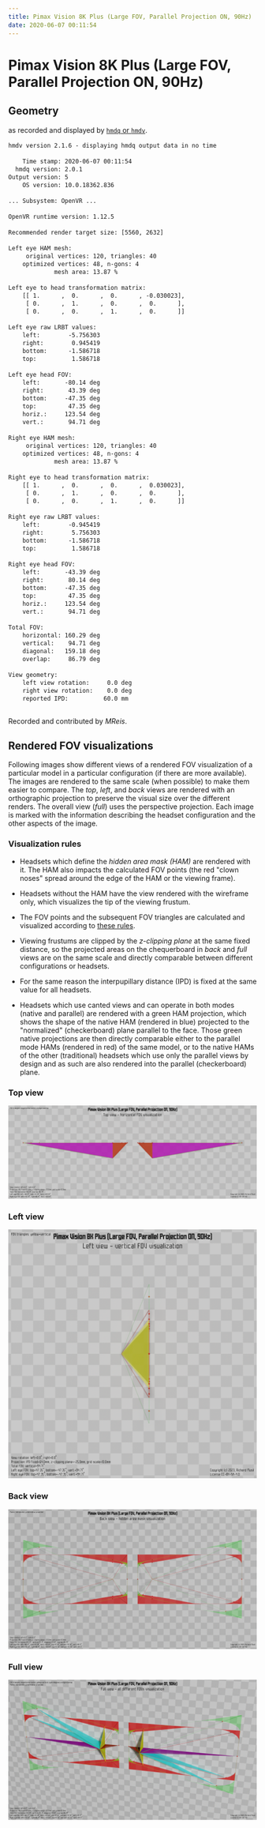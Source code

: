 ```yaml
---
title: Pimax Vision 8K Plus (Large FOV, Parallel Projection ON, 90Hz)
date: 2020-06-07 00:11:54
---
```

# Pimax Vision 8K Plus (Large FOV, Parallel Projection ON, 90Hz)

## Geometry

as recorded and displayed by [`hmdq` or `hmdv`](https://github.com/risa2000/hmdq).
```
hmdv version 2.1.6 - displaying hmdq output data in no time

    Time stamp: 2020-06-07 00:11:54
  hmdq version: 2.0.1
Output version: 5
    OS version: 10.0.18362.836

... Subsystem: OpenVR ...

OpenVR runtime version: 1.12.5

Recommended render target size: [5560, 2632]

Left eye HAM mesh:
     original vertices: 120, triangles: 40
    optimized vertices: 48, n-gons: 4
             mesh area: 13.87 %

Left eye to head transformation matrix:
    [[ 1.      ,  0.      ,  0.      , -0.030023],
     [ 0.      ,  1.      ,  0.      ,  0.      ],
     [ 0.      ,  0.      ,  1.      ,  0.      ]]

Left eye raw LRBT values:
    left:        -5.756303
    right:        0.945419
    bottom:      -1.586718
    top:          1.586718

Left eye head FOV:
    left:       -80.14 deg
    right:       43.39 deg
    bottom:     -47.35 deg
    top:         47.35 deg
    horiz.:     123.54 deg
    vert.:       94.71 deg

Right eye HAM mesh:
     original vertices: 120, triangles: 40
    optimized vertices: 48, n-gons: 4
             mesh area: 13.87 %

Right eye to head transformation matrix:
    [[ 1.      ,  0.      ,  0.      ,  0.030023],
     [ 0.      ,  1.      ,  0.      ,  0.      ],
     [ 0.      ,  0.      ,  1.      ,  0.      ]]

Right eye raw LRBT values:
    left:        -0.945419
    right:        5.756303
    bottom:      -1.586718
    top:          1.586718

Right eye head FOV:
    left:       -43.39 deg
    right:       80.14 deg
    bottom:     -47.35 deg
    top:         47.35 deg
    horiz.:     123.54 deg
    vert.:       94.71 deg

Total FOV:
    horizontal: 160.29 deg
    vertical:    94.71 deg
    diagonal:   159.18 deg
    overlap:     86.79 deg

View geometry:
    left view rotation:     0.0 deg
    right view rotation:    0.0 deg
    reported IPD:          60.0 mm


```
Recorded and contributed by _MReis_.

## Rendered FOV visualizations

Following images show different views of a rendered FOV visualization of a
particular model in a particular configuration (if there are more available).
The images are rendered to the same scale (when possible) to make them easier
to compare. The _top_, _left_, and _back_ views are rendered with an
orthographic projection to preserve the visual size over the different renders.
The overall view (_full_) uses the perspective projection. Each image is marked
with the information describing the headset configuration and the other aspects
of the image.

### Visualization rules

* Headsets which define the _hidden area mask (HAM)_ are rendered with it. The
  HAM also impacts the calculated FOV points (the red "clown noses" spread
  around the edge of the HAM or the viewing frame).

* Headsets without the HAM have the view rendered with the wireframe only, which
  visualizes the tip of the viewing frustum.

* The FOV points and the subsequent FOV triangles are calculated and visualized
  according to [these
  rules](https://risa2000.github.io/vrdocs/docs/hmd_fov_calculation).

* Viewing frustums are clipped by the _z-clipping plane_ at the same fixed
  distance, so the projected areas on the chequerboard in _back_ and _full_
  views are on the same scale and directly comparable between different
  configurations or headsets.

* For the same reason the interpupillary distance (IPD) is fixed at the same
  value for all headsets.

* Headsets which use canted views and can operate in both modes (native and
  parallel) are rendered with a green HAM projection, which shows the shape of
  the native HAM (rendered in blue) projected to the "normalized"
  (checkerboard) plane parallel to the face. Those green native projections are
  then directly comparable either to the parallel mode HAMs (rendered in red)
  of the same model, or to the native HAMs of the other (traditional) headsets
  which use only the parallel views by design and as such are also rendered
  into the parallel (checkerboard) plane.

### Top view
[![Pimax Vision 8K Plus (Large FOV, Parallel Projection ON, 90Hz) - top view](../images/PimaxVision8KPlus_Large_PP_R90_top.dmx.png)](../images/PimaxVision8KPlus_Large_PP_R90_top.dmx.png)

### Left view
[![Pimax Vision 8K Plus (Large FOV, Parallel Projection ON, 90Hz) - left view](../images/PimaxVision8KPlus_Large_PP_R90_left.dmx.png)](../images/PimaxVision8KPlus_Large_PP_R90_left.dmx.png)

### Back view
[![Pimax Vision 8K Plus (Large FOV, Parallel Projection ON, 90Hz) - back view](../images/PimaxVision8KPlus_Large_PP_R90_back.dmx.png)](../images/PimaxVision8KPlus_Large_PP_R90_back.dmx.png)

### Full view
[![Pimax Vision 8K Plus (Large FOV, Parallel Projection ON, 90Hz) - full view](../images/PimaxVision8KPlus_Large_PP_R90_over.dmx.png)](../images/PimaxVision8KPlus_Large_PP_R90_over.dmx.png)

